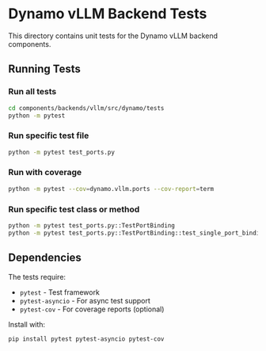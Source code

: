 # Dynamo vLLM Backend Tests

This directory contains unit tests for the Dynamo vLLM backend components.

## Running Tests

### Run all tests
```bash
cd components/backends/vllm/src/dynamo/tests
python -m pytest
```

### Run specific test file
```bash
python -m pytest test_ports.py
```

### Run with coverage
```bash
python -m pytest --cov=dynamo.vllm.ports --cov-report=term
```

### Run specific test class or method
```bash
python -m pytest test_ports.py::TestPortBinding
python -m pytest test_ports.py::TestPortBinding::test_single_port_binding
```

## Dependencies

The tests require:
- `pytest` - Test framework
- `pytest-asyncio` - For async test support
- `pytest-cov` - For coverage reports (optional)

Install with:
```bash
pip install pytest pytest-asyncio pytest-cov
```
